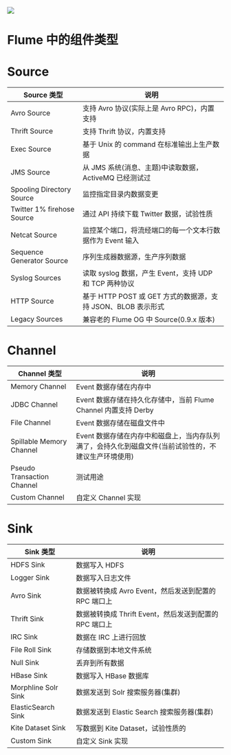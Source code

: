 [![](https://i.postimg.cc/WzXsh0MX/image.png)](https://github.com/wx-chevalier/Backend-Series)

# Flume 中的组件类型

# Source

| **Source 类型**            | **说明**                                                     |
| -------------------------- | ------------------------------------------------------------ |
| Avro Source                | 支持 Avro 协议(实际上是 Avro RPC)，内置支持                  |
| Thrift Source              | 支持 Thrift 协议，内置支持                                   |
| Exec Source                | 基于 Unix 的 command 在标准输出上生产数据                    |
| JMS Source                 | 从 JMS 系统(消息、主题)中读取数据，ActiveMQ 已经测试过       |
| Spooling Directory Source  | 监控指定目录内数据变更                                       |
| Twitter 1% firehose Source | 通过 API 持续下载 Twitter 数据，试验性质                     |
| Netcat Source              | 监控某个端口，将流经端口的每一个文本行数据作为 Event 输入    |
| Sequence Generator Source  | 序列生成器数据源，生产序列数据                               |
| Syslog Sources             | 读取 syslog 数据，产生 Event，支持 UDP 和 TCP 两种协议       |
| HTTP Source                | 基于 HTTP POST 或 GET 方式的数据源，支持 JSON、BLOB 表示形式 |
| Legacy Sources             | 兼容老的 Flume OG 中 Source(0.9.x 版本)                      |

# Channel

| **Channel 类型**           | **说明**                                                                                             |
| -------------------------- | ---------------------------------------------------------------------------------------------------- |
| Memory Channel             | Event 数据存储在内存中                                                                               |
| JDBC Channel               | Event 数据存储在持久化存储中，当前 Flume Channel 内置支持 Derby                                      |
| File Channel               | Event 数据存储在磁盘文件中                                                                           |
| Spillable Memory Channel   | Event 数据存储在内存中和磁盘上，当内存队列满了，会持久化到磁盘文件(当前试验性的，不建议生产环境使用) |
| Pseudo Transaction Channel | 测试用途                                                                                             |
| Custom Channel             | 自定义 Channel 实现                                                                                  |

# Sink

| **Sink 类型**       | **说明**                                               |
| ------------------- | ------------------------------------------------------ |
| HDFS Sink           | 数据写入 HDFS                                          |
| Logger Sink         | 数据写入日志文件                                       |
| Avro Sink           | 数据被转换成 Avro Event，然后发送到配置的 RPC 端口上   |
| Thrift Sink         | 数据被转换成 Thrift Event，然后发送到配置的 RPC 端口上 |
| IRC Sink            | 数据在 IRC 上进行回放                                  |
| File Roll Sink      | 存储数据到本地文件系统                                 |
| Null Sink           | 丢弃到所有数据                                         |
| HBase Sink          | 数据写入 HBase 数据库                                  |
| Morphline Solr Sink | 数据发送到 Solr 搜索服务器(集群)                       |
| ElasticSearch Sink  | 数据发送到 Elastic Search 搜索服务器(集群)             |
| Kite Dataset Sink   | 写数据到 Kite Dataset，试验性质的                      |
| Custom Sink         | 自定义 Sink 实现                                       |
